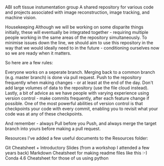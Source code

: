 ABI soft tissue instumentation group
A shared repository for various code and projects associated with image reconstruction, image tracking, and machine vision.

Housekeeping
Although we will be working on some disparite things initially, these will eventually be integrated together - requiring multiple people working in the same areas of the repository simultaneously. To minimise issues down the line, we should aim to use this repository in the way that we would ideally need to in the future - conditioning ourselves now so we are ready when it matters.

So here are a few rules:

Everyone works on a seperate branch.
Merging back to a common branch (e.g. master branch) is done via pull request.
Push to the repository frequently when making changes - or at least at the end of the day.
Don't add large volumes of data to the repository (use the file cloud instead).
Lastly, a bit of advice as we have people with varying experience using version control - make commits frequently, after each feature change if possible. One of the most powerful abilities of version control is that checkpoints your code with every commit, enabling you to revisit what your code was at any of these checkpoints.

And remember - always Pull before you Push, and always merge the target branch into yours before making a pull request.

Resources
I've added a few useful documents to the Resources folder:

Git Cheatsheet + Introductory Slides (from a workshop I attended a few years back)
Markdown Cheatsheet for making readme files like this :-)
Conda 4.6 Cheatsheet for those of us using python
